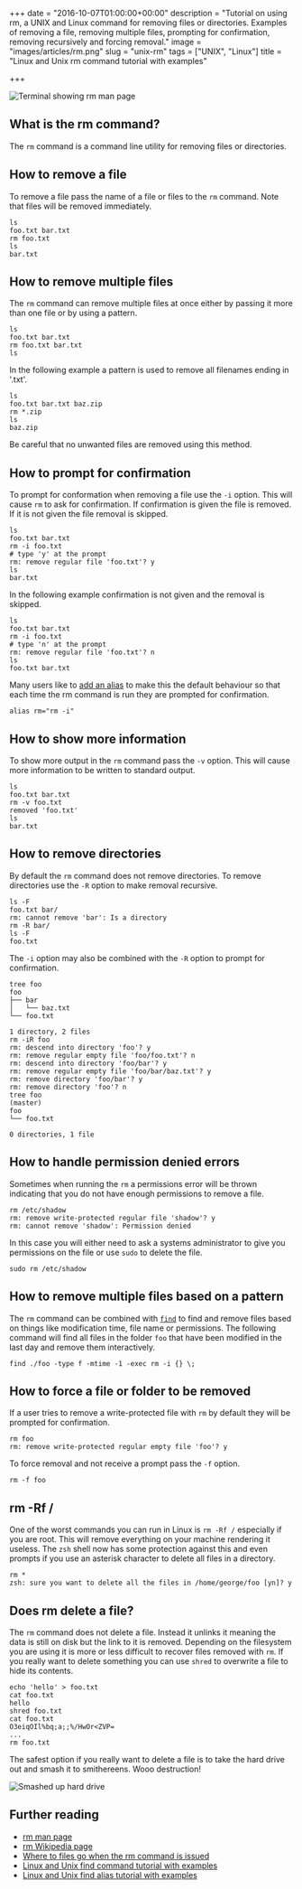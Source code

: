 +++
date = "2016-10-07T01:00:00+00:00"
description = "Tutorial on using rm, a UNIX and Linux command for removing files or directories. Examples of removing a file, removing multiple files, prompting for confirmation, removing recursively and forcing removal."
image = "images/articles/rm.png"
slug = "unix-rm"
tags = ["UNIX", "Linux"]
title = "Linux and Unix rm command tutorial with examples"

+++

![Terminal showing rm man page][2]

## What is the rm command?

The `rm` command is a command line utility for removing files or directories. 

## How to remove a file

To remove a file pass the name of a file or files to the `rm` command. Note that files will be removed immediately. 

    ls 
    foo.txt bar.txt
    rm foo.txt
    ls
    bar.txt

## How to remove multiple files

The `rm` command can remove multiple files at once either by passing it more than one file or by using a pattern.

    ls 
    foo.txt bar.txt
    rm foo.txt bar.txt
    ls

In the following example a pattern is used to remove all filenames ending in '.txt'.

    ls 
    foo.txt bar.txt baz.zip
    rm *.zip
    ls
    baz.zip

Be careful that no unwanted files are removed using this method. 
    
## How to prompt for confirmation

To prompt for conformation when removing a file use the `-i` option. This will cause `rm` to ask for confirmation. If confirmation is given the file is removed. If it is not given the file removal is skipped.

    ls 
    foo.txt bar.txt
    rm -i foo.txt
    # type 'y' at the prompt
    rm: remove regular file 'foo.txt'? y
    ls 
    bar.txt

In the following example confirmation is not given and the removal is skipped. 

    ls 
    foo.txt bar.txt
    rm -i foo.txt
    # type 'n' at the prompt
    rm: remove regular file 'foo.txt'? n
    ls 
    foo.txt bar.txt

Many users like to [add an alias][3] to make this the default behaviour so that each time the rm command is run they are prompted for confirmation.

    alias rm="rm -i"

## How to show more information

To show more output in the `rm` command pass the `-v` option. This will cause more information to be written to standard output.

    ls 
    foo.txt bar.txt
    rm -v foo.txt
    removed 'foo.txt'
    ls 
    bar.txt

## How to remove directories

By default the `rm` command does not remove directories. To remove directories use the `-R` option to make removal recursive.

    ls -F
    foo.txt bar/
    rm: cannot remove 'bar': Is a directory
    rm -R bar/
    ls -F 
    foo.txt

The `-i` option may also be combined with the `-R` option to prompt for confirmation.
  
    tree foo
    foo
    ├── bar
    │   └── baz.txt
    └── foo.txt

    1 directory, 2 files
    rm -iR foo
    rm: descend into directory 'foo'? y
    rm: remove regular empty file 'foo/foo.txt'? n
    rm: descend into directory 'foo/bar'? y
    rm: remove regular empty file 'foo/bar/baz.txt'? y
    rm: remove directory 'foo/bar'? y
    rm: remove directory 'foo'? n
    tree foo                                                                (master)
    foo
    └── foo.txt

    0 directories, 1 file

## How to handle permission denied errors

Sometimes when running the `rm` a permissions error will be thrown indicating that you do not have enough permissions to remove a file.

    rm /etc/shadow
    rm: remove write-protected regular file 'shadow'? y
    rm: cannot remove 'shadow': Permission denied

In this case you will either need to ask a systems administrator to give you permissions on the file or use `sudo` to delete the file.

    sudo rm /etc/shadow

## How to remove multiple files based on a pattern

The `rm` command can be combined with [`find`][4] to find and remove files based on things like modification time, file name or permissions. The following command will find all files in the folder `foo` that have been modified in the last day and remove them interactively.
    
    find ./foo -type f -mtime -1 -exec rm -i {} \;

## How to force a file or folder to be removed

If a user tries to remove a write-protected file with `rm` by default they will be prompted for confirmation.

    rm foo
    rm: remove write-protected regular empty file 'foo'? y

To force removal and not receive a prompt pass the `-f` option.

    rm -f foo

## rm -Rf /

One of the worst commands you can run in Linux is `rm -Rf /` especially if you are root. This will remove everything on your machine rendering it useless. The `zsh` shell now has some protection against this and even prompts if you use an asterisk character to delete all files in a directory.

    rm *
    zsh: sure you want to delete all the files in /home/george/foo [yn]? y


## Does rm delete a file?

The `rm` command does not delete a file. Instead it unlinks it meaning the data is still on disk but the link to it is removed. Depending on the filesystem you are using it is more or less difficult to recover files removed with `rm`. If you really want to delete something you can use `shred` to overwrite a file to hide its contents.

    echo 'hello' > foo.txt
    cat foo.txt
    hello
    shred foo.txt
    cat foo.txt
    O3eiqOIl%bq;a;;%/HwOr<ZVP=
    ...
    rm foo.txt

The safest option if you really want to delete a file is to take the hard drive out and smash it to smithereens. Wooo destruction!

![Smashed up hard drive][5]


## Further reading 
* [rm man page][1]
* [rm Wikipedia page][7]
* [Where to files go when the rm command is issued][7]
* [Linux and Unix find command tutorial with examples][3]
* [Linux and Unix find alias tutorial with examples][4]

[1]: http://linux.die.net/man/1/rm
[2]: /images/articles/rm.png "Linux and Unix rm command"
[3]: https://shapeshed.com/unix-shell-aliases/
[4]: https://shapeshed.com/unix-find/
[5]: /images/articles/smashed-up-hard-drive.jpg "A destroyed hard drive"
[6]: http://unix.stackexchange.com/questions/10883/where-do-files-go-when-the-rm-command-is-issued
[7]: https://en.wikipedia.org/wiki/Rm_(Unix)
